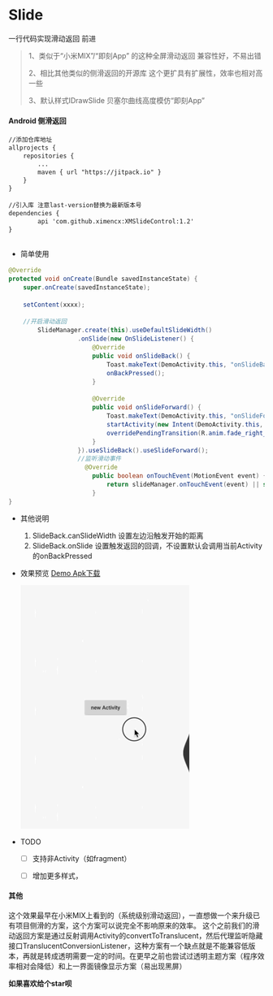 # Slide
一行代码实现滑动返回 前进

> 1、类似于“小米MIX”/“即刻App” 的这种全屏滑动返回 兼容性好，不易出错
> 
> 2、相比其他类似的侧滑返回的开源库 这个更扩具有扩展性，效率也相对高一些
> 
> 3、默认样式IDrawSlide 贝塞尔曲线高度模仿“即刻App”

#### Android 侧滑返回

```
//添加仓库地址
allprojects {
    repositories {
        ...
        maven { url "https://jitpack.io" }
    }
}

//引入库 注意last-version替换为最新版本号
dependencies {
        api 'com.github.ximencx:XMSlideControl:1.2'
}
	
```


* 简单使用

```java
@Override
protected void onCreate(Bundle savedInstanceState) {
    super.onCreate(savedInstanceState);
    
    setContent(xxxx);
    
    //开启滑动返回
        SlideManager.create(this).useDefaultSlideWidth()
                   .onSlide(new OnSlideListener() {
                       @Override
                       public void onSlideBack() {
                           Toast.makeText(DemoActivity.this, "onSlideBack", Toast.LENGTH_SHORT).show();
                           onBackPressed();
                       }

                       @Override
                       public void onSlideForward() {
                           Toast.makeText(DemoActivity.this, "onSlideForward", Toast.LENGTH_SHORT).show();
                           startActivity(new Intent(DemoActivity.this, DemoActivity.class));
                           overridePendingTransition(R.anim.fade_right_in, R.anim.fade_left_out);
                       }
                   }).useSlideBack().useSlideForward();
                   //监听滑动事件
                     @Override
                       public boolean onTouchEvent(MotionEvent event) {
                           return slideManager.onTouchEvent(event) || super.onTouchEvent(event);
                       }
}
```

* 其他说明
  1. SlideBack.canSlideWidth 设置左边沿触发开始的距离
  2. SlideBack.onSlide 设置触发返回的回调，不设置默认会调用当前Activity的onBackPressed
  

* 效果预览	[Demo Apk下载](https://github.com/qinci/AndroidSlideBack/raw/master/apk/demo.apk)

	![即刻](image/demo.gif)
	
* TODO
	- [ ] 支持非Activity（如fragment）
	- [ ] 增加更多样式，


#### 其他
这个效果最早在小米MIX上看到的（系统级别滑动返回），一直想做一个来升级已有项目侧滑的方案，这个方案可以说完全不影响原来的效率。
这个之前我们的滑动返回方案是通过反射调用Activity的convertToTranslucent，然后代理监听隐藏接口TranslucentConversionListener，这种方案有一个缺点就是不能兼容低版本，再就是转成透明需要一定的时间。在更早之前也尝试过透明主题方案（程序效率相对会降低）和上一界面镜像显示方案（易出现黑屏）


**如果喜欢给个star呗**